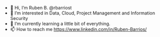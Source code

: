 - 👋 Hi, I’m Ruben B. @rbarriost
- 👀 I’m interested in Data, Cloud, Project Management and Information Security
- 🌱 I’m currently learning a little bit of everything.
- 📫 How to reach me https://www.linkedin.com/in/Ruben-Barrios/

<!---
rbarriost/rbarriost is a ✨ special ✨ repository because its `README.md` (this file) appears on your GitHub profile.
You can click the Preview link to take a look at your changes.
--->
